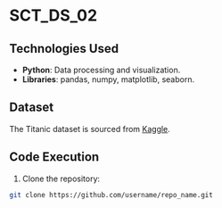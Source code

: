 # SCT_DS_02
## Technologies Used

- **Python**: Data processing and visualization.
- **Libraries**: pandas, numpy, matplotlib, seaborn.

## Dataset

The Titanic dataset is sourced from [Kaggle](https://www.kaggle.com).

## Code Execution

1. Clone the repository:

```bash
git clone https://github.com/username/repo_name.git
